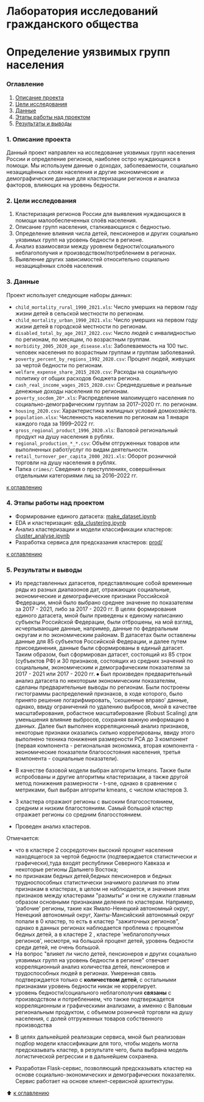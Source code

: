 
# Лаборатория исследований гражданского общества

# Определение уязвимых групп населения

### Оглавление

1. [Описание проекта](#описание-проекта)
2. [Цели исследования](#цели-исследования)
3. [Данные](#данные)
4. [Этапы работы над проектом](#этапы-работы-над-проектом)
5. [Результаты и выводы](#результаты-и-выводы)


### 1. Описание проекта

Данный проект направлен на исследование уязвимых групп населения России и определение регионов, наиболее остро нуждающихся в помощи. Мы используем данные о доходах, заболеваемости, социально незащищённых слоях населения и другие экономические и демографические данные для кластеризации регионов и анализа факторов, влияющих на уровень бедности.

### 2. Цели исследования

1. Кластеризация регионов России для выявления нуждающихся в помощи малообеспеченных слоёв населения.
2. Описание групп населения, сталкивающихся с бедностью.
3. Определение влияния числа детей, пенсионеров и других социально уязвимых групп на уровень бедности в регионе.
4. Анализ взаимосвязи между уровнем бедности/социального неблагополучия и производством/потреблением в регионах.
5. Выявление других зависимостей относительно социально незащищённых слоёв населения.

### 3. Данные

Проект использует следующие наборы данных:

- `child_mortality_rural_1990_2021.xls`: Число умерших на первом году жизни детей в сельской местности по регионам.
- `child_mortality_urban_1990_2021.xls`: Число умерших на первом году жизни детей в городской местности по регионам.
- `disabled_total_by_age_2017_2022.csv`: Число людей с инвалидностью по регионам, по месяцам, по возрастным группам.
- `morbidity_2005_2020_age_disease.xls`: Заболеваемость на 100 тыс. человек населения по возрастным группам и группам заболеваний.
- `poverty_percent_by_regions_1992_2020.csv`: Процент людей, живущих за чертой бедности по регионам.
- `welfare_expense_share_2015_2020.csv`: Расходы на социальную политику от общих расходов бюджета региона.
- `cash_real_income_wages_2015_2020.csv`: Среднедушевые и реальные денежные доходы населения по регионам.
- `poverty_socdem_20*.xls`: Распределение малоимущего населения по социально-демографическим группам за 2017–2020 гг. по регионам.
- `housing_2020.csv`: Характеристика жилищных условий домохозяйств.
- `population.xlsx`: Численность населения по регионам на 1 января каждого года за 1999–2022 гг.
- `gross_regional_product_1996_2020.xls`: Валовой региональный продукт на душу населения в рублях.
- `regional_production_*_*.csv`: Объём отгруженных товаров или выполненных работ/услуг по видам деятельности.
- `retail_turnover_per_capita_2000_2021.xls`: Оборот розничной торговли на душу населения в рублях.
- Папка `crimes/`: Сведения о преступлениях, совершённых отдельными категориями лиц за 2016–2022 гг.


[к оглавлению](#оглавление)


### 4. Этапы работы над проектом

- Формирование единого датасета: [make_dataset.ipynb](make_dataset.ipynb)
- EDA и кластеризация: [eda_clustering.ipynb](eda_clustering.ipynb)
- Анализ кластеризации и модели классификации кластеров: [cluster_analyse.ipynb](cluster_analyse.ipynb)
- Разработка сервиса для предсказания кластеров: [prod/](prod/)


[к оглавлению](#оглавление)


### 5. Результаты и выводы

* Из представленных датасетов, представляющие собой временные ряды из разных диапазонов дат, отражающих социальные, экономические и демографические признаки Российской Федерации, мной было выбрано среднее значение по показателям за 2017 - 2021, либо за 2017 - 2020 гг. В целях формирования единого датасета, мной были приведены к единому написанию субъекты Российской Федерации, были отброшены, на мой взгляд, исчерпывающие данные, например, данные по федеральным округам и по экономическим районам. В датасетах были оставлены данные для 85 субъектов Российской Федерации, и далее путем присоединения, данные были сформированы в единый датасет. Таким образом, был сформирован датасет, состоящий из 85 строк (субъектов РФ) и 30 признаков, состоящих из средних значений по социальным, экономическим и демографическим показателям за 2017 - 2021 или 2017 - 2020 гг.
⦁ Был произведен предварительный анализ датасета по некоторым экономическим показателям, сделаны предварительные выводы по регионам. Были построены гистограммы распределений признаков, в ходе которого, было принято решение логарифмировать, 'скошенные вправо' данные, однако, ввиду ограничений по удалению выбросов, мной в качестве масштабирования, 
робастное масштабирование (Robust Scaling) для уменьшения влияние выбросов, сохраняя важную информацию в данных.
Далее был выполнен корреляционный анализ признаков, некоторые признаки оказались сильно коррелированы, ввиду этого выполнено техника понижения размерности PCA до 3 компонент (первая компонента - региональная экономика, вторая компонента - экономические показатели благосостояния населения, третья компонента - социальные показатели).

* В качестве базовой модели выбран алгоритм kmeans. Также были испробованы и другие алгоритмы кластеризации, а также другой метод понижения размерности - t-sne, однако в сравнении с метриками, был выбран алгоритм kmeans, с числом кластеров 3.

* 3 кластера отражают регионы с высоким благосостоянием, средним и низким благостояниям. Самый большой кластер отражает регионы со средним благосстоянием.

* Проведен анализ кластеров.

Отмечается:
- что в кластере 2 сосредоточен высокий процент населения находящегося за чертой бедности (подтверждается статистически и графически),туда входят республики Северного Кавказа и некоторые регионы Дальнего Востока;
- по признакам бедных детей,бедных пенсионеров и бедных трудноспособных статистически значимого различия по этим признакам в кластерах, в целом не наблюдается, и значения этих признаков между кластерами "размыты" и они не служили главным образом основными признаками деления по кластерам. Например, 'рабочие' регионы, такие как Ямало-Ненецкий автономный округ, Ненецкий автономный округ, Ханты-Мансийский автономный округ попали в 0 кластер, то есть в кластер "зажиточных регионов", однако в данных регионах наблюдается проблема с процентом бедных детей, а в кластере 2 , кластере 'неблагополучных регионов', несмотря, на большой процент детей, уровень бедности среди детей, не очень большой.
- На вопрос "влияет ли число детей, пенсионеров и других социально уязвимых групп на уровень бедности в регионе" отвечает корреляционный анализ количества детей, пенсионеров и трудоспособных людей в регионах. Умеренная связь подтверждается только с **количеством детей**, с остальными признаками уровень бедности никак не коррелирует. 
- уровень бедности/социального неблагополучия **связаны** с производством и потреблением, что также подтвержадется корреляционным и графическими анализами, а именно с Валовым региональным продуктом, с объемом розничной торговли на душу населения, с долей отгруженных товаров собственного производства 
 
* В целях дальнейшей реализации сервиса, мной был реализован подбор модели классификации для того, чтобы модель могла предсказывать кластер, в результате чего, была выбрана модель логистической регрессии и в дальнейшем сохранена.

* Разработан Flask-сервис, позволяющий предсказывать кластер на основе социально-экономических и демографических показателях. Сервис работает на основе клиент-сервисной архитектуры. 

:arrow_up: [к оглавлению](./README.md#Оглавление)
